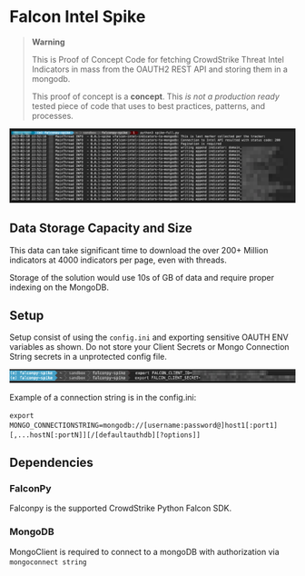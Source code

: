 # Falcon Intel Spike

> **Warning**
> 
> This is Proof of Concept Code for fetching CrowdStrike Threat Intel Indicators in mass from the OAUTH2 REST API and storing them in a mongodb.
> 
> This proof of concept is a **concept**. This _is not a production ready_ tested piece of code that uses to best practices, patterns, and processes.

[![screenshot](media/working.png)](README.md)

## Data Storage Capacity and Size

This data can take significant time to download the over 200+ Million indicators at 4000 indicators per page, even with threads.

Storage of the solution would use 10s of GB of data and require proper indexing on the MongoDB.

## Setup

Setup consist of using the `config.ini` and exporting sensitive OAUTH ENV variables as shown. Do not store your Client Secrets or Mongo Connection String secrets in a unprotected config file. 

![screenshot](media/set%20api%20tokens.png)

Example of a connection string is in the config.ini:

`export MONGO_CONNECTIONSTRING=mongodb://[username:password@]host1[:port1][,...hostN[:portN]][/[defaultauthdb][?options]]`

## Dependencies

### FalconPy

Falconpy is the supported CrowdStrike Python Falcon SDK.

### MongoDB 

MongoClient is required to connect to a mongoDB with authorization via `mongoconnect string`
